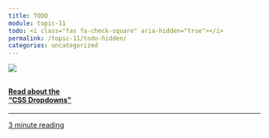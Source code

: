 ```yaml
---
title: TODO
module: topic-11
todo: <i class="fas fa-check-square" aria-hidden="true"></i>
permalink: /topic-11/todo-hidden/
categories: uncategorized
---
```


<div class="row text-center">
  <div class="col-lg-4">
    <div class="bs-component">
      <div class="list-group">
        <a href="https://www.w3schools.com/css/css_dropdowns.asp" target="_blank" class="list-group-item">
          <img src="../img/hw-icon-w3schools.png" style="max-height: 100px; margin: auto; margin-bottom: 10px;" />
          <h4 class="list-group-item-heading">Read about the<br/>“CSS Dropdowns"</h4>
          <hr>
          <p class="list-group-item-text"><i class="fa fa-clock-o" aria-hidden="true"></i> 3 minute reading</p>
        </a>
      </div>
    </div>
  </div>
</div>
